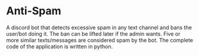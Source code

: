 # Anti-Spam

A discord bot that detects excessive spam in any text channel and bans the user/bot doing it. The ban can be lifted later if the admin wants. Five or more similar texts/messages are considered spam by the bot. The complete code of the application is written in python.
